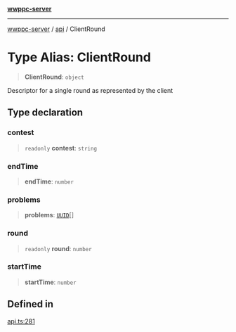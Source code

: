 [**wwppc-server**](../../README.md)

***

[wwppc-server](../../modules.md) / [api](../README.md) / ClientRound

# Type Alias: ClientRound

> **ClientRound**: `object`

Descriptor for a single round as represented by the client

## Type declaration

### contest

> `readonly` **contest**: `string`

### endTime

> **endTime**: `number`

### problems

> **problems**: [`UUID`](../../util/type-aliases/UUID.md)[]

### round

> `readonly` **round**: `number`

### startTime

> **startTime**: `number`

## Defined in

[api.ts:281](https://github.com/WWPPC/WWPPC-server/blob/8fa1fab7588b7cc0d91c585786635fd288d3453c/src/api.ts#L281)
